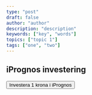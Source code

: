 ```yaml
---
type: "post"
draft: false
author: "author"
description: "description"
keywords: ["key", "words"]
topics: ["topic 1"]
tags: ["one", "two"]
---
```



## iPrognos investering


<button class="btn btn-success btn-lg snipcart-add-item" data-item-id="iPrognos-investering-1sek" data-item-name="iPrognos-investering-1sek" data-item-price="1" data-item-weight="0" data-item-url="/payment" data-item-stackable="false" data-item-description="Prognos-investering-1sek">
Investera 1 krona i iPrognos
</button>

